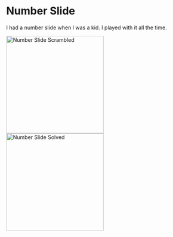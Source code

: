 # Number Slide
I had a number slide when I was a kid.  I played with it all the time.

<img width="261" alt="Number Slide Scrambled" src="https://github.com/InvaderZim62/NumberSlide/assets/34785252/f759f29d-3e2c-4426-b475-1c89addc4ba0">
<img width="261" alt="Number Slide Solved" src="https://github.com/InvaderZim62/NumberSlide/assets/34785252/2443d91b-a6f4-4903-8a81-41b9fa915c15">
